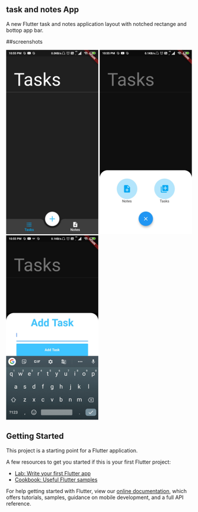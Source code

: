 ## task and notes App

A new Flutter task and notes application layout with notched rectange and bottop app bar.

##screenshots

<img src="ssshots/Screenshot_2020-07-27-22-55-30-063_com.vinayk.new_app.jpg" width="250">              <img src="ssshots/Screenshot_2020-07-27-22-55-38-547_com.vinayk.new_app.jpg" width="250">                <img src="ssshots/Screenshot_2020-07-27-22-55-45-343_com.vinayk.new_app.jpg" width="250">

## Getting Started

This project is a starting point for a Flutter application.

A few resources to get you started if this is your first Flutter project:

- [Lab: Write your first Flutter app](https://flutter.dev/docs/get-started/codelab)
- [Cookbook: Useful Flutter samples](https://flutter.dev/docs/cookbook)

For help getting started with Flutter, view our
[online documentation](https://flutter.dev/docs), which offers tutorials,
samples, guidance on mobile development, and a full API reference.

